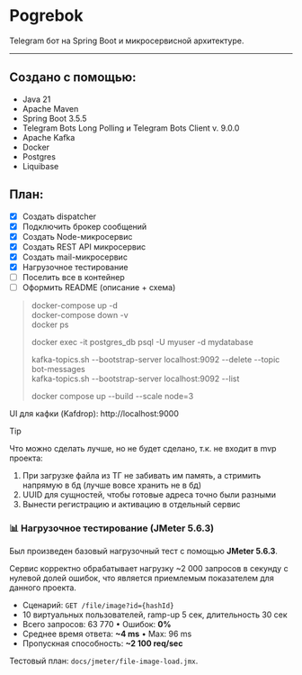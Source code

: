# Pogrebok <br/>

Telegram бот на Spring Boot и микросервисной архитектуре.
_________________

## Создано с помощью:
- Java 21
- Apache Maven
- Spring Boot 3.5.5
- Telegram Bots Long Polling и Telegram Bots Client v. 9.0.0
- Apache Kafka
- Docker
- Postgres
- Liquibase

## План:
- [x] Создать dispatcher
- [x] Подключить брокер сообщений
- [x] Создать Node-микросервис
- [x] Создать REST API микросервис
- [x] Создать mail-микросервис
- [x] Нагрузочное тестирование
- [ ] Поселить все в контейнер
- [ ] Оформить README (описание + схема)

> docker-compose up -d <br/>
> docker-compose down -v <br/>
> docker ps
> 
> docker exec -it postgres_db psql -U myuser -d mydatabase
> 
> kafka-topics.sh --bootstrap-server localhost:9092 --delete --topic bot-messages <br/>
> kafka-topics.sh --bootstrap-server localhost:9092 --list
> 
> docker compose up --build --scale node=3
 
UI для кафки (Kafdrop): http://localhost:9000

> [!TIP]
> Что можно сделать лучше, но не будет сделано, т.к. не входит в mvp проекта:
> 1) При загрузке файла из ТГ не забивать им память, а стримить напрямую в бд (лучше вовсе хранить не в бд)
> 2) UUID для сущностей, чтобы готовые адреса точно были разными
> 3) Вынести регистрацию и активацию в отдельный сервис

### 📊 Нагрузочное тестирование (JMeter 5.6.3)
Был произведен базовый нагрузочный тест с помощью **JMeter 5.6.3**.

Сервис корректно обрабатывает нагрузку ~2 000 запросов в секунду с 
нулевой долей ошибок, что является приемлемым показателем для данного проекта.

- Сценарий: `GET /file/image?id={hashId}`
- 10 виртуальных пользователей, ramp-up 5 сек, длительность 30 сек
- Всего запросов: 63 770 • Ошибок: **0%**
- Среднее время ответа: **~4 ms** • Max: 96 ms
- Пропускная способность: **~2 100 req/sec**

Тестовый план: `docs/jmeter/file-image-load.jmx`.
